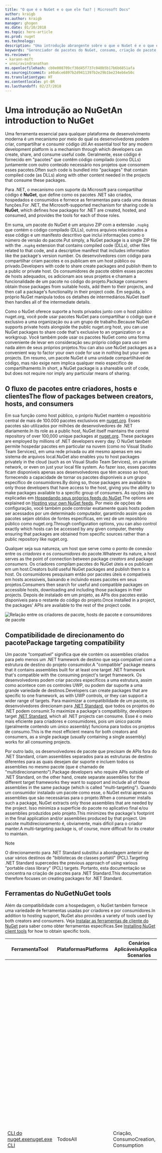 ```yaml
---
title: "O que é o NuGet e o que ele faz? | Microsoft Docs"
author: kraigb
ms.author: kraigb
manager: ghogen
ms.date: 01/10/2018
ms.topic: hero-article
ms.prod: nuget
ms.technology: 
description: "Uma introdução abrangente sobre o que o NuGet é e o que ele faz"
keywords: "Gerenciador de pacotes do NuGet, consumo, criação de pacote, hospedagem de pacote"
ms.reviewer:
- karann-msft
- unniravindranathan
ms.openlocfilehash: cb0e008709cf30d45f737c040b5b17b6b6851afa
ms.sourcegitcommit: a40a6ce6897b2d9411397b2e29b1be234eb6e50c
ms.translationtype: HT
ms.contentlocale: pt-BR
ms.lasthandoff: 02/27/2018
---
```

# <a name="an-introduction-to-nuget"></a><span data-ttu-id="98d43-105">Uma introdução ao NuGet</span><span class="sxs-lookup"><span data-stu-id="98d43-105">An introduction to NuGet</span></span>

<span data-ttu-id="98d43-106">Uma ferramenta essencial para qualquer plataforma de desenvolvimento moderna é um mecanismo por meio do qual os desenvolvedores podem criar, compartilhar e consumir código útil.</span><span class="sxs-lookup"><span data-stu-id="98d43-106">An essential tool for any modern development platform is a mechanism through which developers can create, share, and consume useful code.</span></span> <span data-ttu-id="98d43-107">Geralmente, esse código é fornecido em "pacotes" que contêm código compilado (como DLLs) juntamente com outro conteúdo necessário nos projetos que consomem esses pacotes.</span><span class="sxs-lookup"><span data-stu-id="98d43-107">Often such code is bundled into "packages" that contain compiled code (as DLLs) along with other content needed in the projects that consume these packages.</span></span>

<span data-ttu-id="98d43-108">Para .NET, o mecanismo com suporte da Microsoft para compartilhar código é **NuGet**, que define como os pacotes .NET são criados, hospedados e consumidos e fornece as ferramentas para cada uma dessas funções.</span><span class="sxs-lookup"><span data-stu-id="98d43-108">For .NET, the Microsoft-supported mechanism for sharing code is **NuGet**, which defines how packages for .NET are created, hosted, and consumed, and provides the tools for each of those roles.</span></span>

<span data-ttu-id="98d43-109">Em suma, um pacote do NuGet é um arquivo ZIP com a extensão `.nupkg` que contém o código compilado (DLLs), outros arquivos relacionados a esse código e um manifesto descritivo que inclui informações como o número de versão do pacote.</span><span class="sxs-lookup"><span data-stu-id="98d43-109">Put simply, a NuGet package is a single ZIP file with the `.nupkg` extension that contains compiled code (DLLs), other files related to that code, and a descriptive manifest that includes information like the package's version number.</span></span> <span data-ttu-id="98d43-110">Os desenvolvedores com código para compartilhar criam pacotes e os publicam em um host público ou privado.</span><span class="sxs-lookup"><span data-stu-id="98d43-110">Developers with code to share create packages and publish them to a public or private host.</span></span> <span data-ttu-id="98d43-111">Os consumidores de pacote obtêm esses pacotes de hosts adequados, os adicionam aos seus projetos e chamam a funcionalidade de um pacote no código do projeto.</span><span class="sxs-lookup"><span data-stu-id="98d43-111">Package consumers obtain those packages from suitable hosts, add them to their projects, and then call a package's functionality in their project code.</span></span> <span data-ttu-id="98d43-112">Em seguida, o próprio NuGet manipula todos os detalhes de intermediários.</span><span class="sxs-lookup"><span data-stu-id="98d43-112">NuGet itself then handles all of the intermediate details.</span></span>

<span data-ttu-id="98d43-113">Como o NuGet oferece suporte a hosts privados junto com o host público nuget.org, você pode usar pacotes NuGet para compartilhar o código que é exclusivo a uma organização ou a um grupo de trabalho.</span><span class="sxs-lookup"><span data-stu-id="98d43-113">Because NuGet supports private hosts alongside the public nuget.org host, you can use NuGet packages to share code that's exclusive to an organization or a workgroup.</span></span> <span data-ttu-id="98d43-114">Você também pode usar os pacotes NuGet como uma forma conveniente de levar em consideração seu próprio código para uso em nada além de seus próprios projetos.</span><span class="sxs-lookup"><span data-stu-id="98d43-114">You can also use NuGet packages as a convenient way to factor your own code for use in nothing but your own projects.</span></span> <span data-ttu-id="98d43-115">Em resumo, um pacote NuGet é uma unidade compartilhável de código, mas não exige nem implica qualquer meio específico de compartilhamento.</span><span class="sxs-lookup"><span data-stu-id="98d43-115">In short, a NuGet package is a shareable unit of code, but does not require nor imply any particular means of sharing.</span></span>

## <a name="the-flow-of-packages-between-creators-hosts-and-consumers"></a><span data-ttu-id="98d43-116">O fluxo de pacotes entre criadores, hosts e clientes</span><span class="sxs-lookup"><span data-stu-id="98d43-116">The flow of packages between creators, hosts, and consumers</span></span>

<span data-ttu-id="98d43-117">Em sua função como host público, o próprio NuGet mantém o repositório central de mais de 100.000 pacotes exclusivos em [nuget.org](https://www.nuget.org). Esses pacotes são utilizados por milhões de desenvolvedores de .NET diariamente.</span><span class="sxs-lookup"><span data-stu-id="98d43-117">In its role as a public host, NuGet itself maintains the central repository of over 100,000 unique packages at [nuget.org](https://www.nuget.org). These packages are employed by millions of .NET developers every day.</span></span> <span data-ttu-id="98d43-118">O NuGet também permite hospedar pacotes em particular na nuvem (como no Visual Studio Team Services), em uma rede privada ou até mesmo apenas em seu sistema de arquivos local.</span><span class="sxs-lookup"><span data-stu-id="98d43-118">NuGet also enables you to host packages privately in the cloud (such as on Visual Studio Team Services), on a private network, or even on just your local file system.</span></span> <span data-ttu-id="98d43-119">Ao fazer isso, esses pacotes ficam disponíveis apenas aos desenvolvedores que têm acesso ao host, fornecendo a capacidade de tornar os pacotes disponíveis a um grupo específico de consumidores.</span><span class="sxs-lookup"><span data-stu-id="98d43-119">By doing so, those packages are available to only those developers that have access to the host, giving you the ability to make packages available to a specific group of consumers.</span></span> <span data-ttu-id="98d43-120">As opções são explicadas em [Hospedando seus próprios feeds do NuGet](hosting-packages/overview.md).</span><span class="sxs-lookup"><span data-stu-id="98d43-120">The options are explained on [Hosting your own NuGet feeds](hosting-packages/overview.md).</span></span> <span data-ttu-id="98d43-121">Por meio de opções de configuração, você também pode controlar exatamente quais hosts podem ser acessados por um determinado computador, garantindo assim que os pacotes sejam obtidos de fontes específicas, em vez de um repositório público como nuget.org.</span><span class="sxs-lookup"><span data-stu-id="98d43-121">Through configuration options, you can also control exactly which hosts can be accessed by any given computer, thereby ensuring that packages are obtained from specific sources rather than a public repository like nuget.org.</span></span>

<span data-ttu-id="98d43-122">Qualquer seja sua natureza, um host que serve como o ponto de conexão entre os *criadores* e os *consumidores* do pacote.</span><span class="sxs-lookup"><span data-stu-id="98d43-122">Whatever its nature, a host serves as the point of connection between package *creators* and package *consumers*.</span></span> <span data-ttu-id="98d43-123">Os criadores compilam pacotes do NuGet úteis e os publicam em um host.</span><span class="sxs-lookup"><span data-stu-id="98d43-123">Creators build useful NuGet packages and publish them to a host.</span></span> <span data-ttu-id="98d43-124">Os consumidores pesquisam então por pacotes úteis e compatíveis em hosts acessíveis, baixando e incluindo esses pacotes em seus projetos.</span><span class="sxs-lookup"><span data-stu-id="98d43-124">Consumers then search for useful and compatible packages on accessible hosts, downloading and including those packages in their projects.</span></span> <span data-ttu-id="98d43-125">Depois de instalado em um projeto, as APIs dos pacotes estão disponíveis para o restante do código do projeto.</span><span class="sxs-lookup"><span data-stu-id="98d43-125">Once installed in a project, the packages' APIs are available to the rest of the project code.</span></span>

![Relação entre os criadores de pacote, hosts de pacote e consumidores de pacote](media/nuget-roles.png)

## <a name="package-targeting-compatibility"></a><span data-ttu-id="98d43-127">Compatibilidade de direcionamento do pacote</span><span class="sxs-lookup"><span data-stu-id="98d43-127">Package targeting compatibility</span></span>

<span data-ttu-id="98d43-128">Um pacote “compatível” significa que ele contém os assemblies criados para pelo menos um .NET framework de destino que seja compatível com a estrutura de destino do projeto consumidor.</span><span class="sxs-lookup"><span data-stu-id="98d43-128">A "compatible" package means that it contains assemblies built for at least one target .NET framework that's compatible with the consuming project's target framework.</span></span> <span data-ttu-id="98d43-129">Os desenvolvedores podem criar pacotes específicos a uma estrutura, assim como acontece com os controles UWP, ou podem dar suporte a uma grande variedade de destinos.</span><span class="sxs-lookup"><span data-stu-id="98d43-129">Developers can create packages that are specific to one framework, as with UWP controls, or they can support a wider range of targets.</span></span> <span data-ttu-id="98d43-130">Para maximizar a compatibilidade de um pacote, os desenvolvedores direcionam para [.NET Standard](/dotnet/standard/net-standard), que todos os projetos do .NET podem consumir.</span><span class="sxs-lookup"><span data-stu-id="98d43-130">To maximize a package's compatibility, developers target [.NET Standard](/dotnet/standard/net-standard), which all .NET projects can consume.</span></span> <span data-ttu-id="98d43-131">Esse é o meio mais eficiente para criadores e consumidores, pois um único pacote (geralmente contendo um único assembly) funciona para todos os projetos de consumo.</span><span class="sxs-lookup"><span data-stu-id="98d43-131">This is the most efficient means for both creators and consumers, as a single package (usually containing a single assembly) works for all consuming projects.</span></span>

<span data-ttu-id="98d43-132">Por outro lado, os desenvolvedores de pacote que precisam de APIs fora do .NET Standard, criam assemblies separados para as estruturas de destino diferentes para as quais desejam dar suporte e incluem todos os assemblies no mesmo pacote (que é chamado de "multidirecionamento").</span><span class="sxs-lookup"><span data-stu-id="98d43-132">Package developers who require APIs outside of .NET Standard, on the other hand, create separate assemblies for the different target frameworks they want to support and include all of those assemblies in the same package (which is called "multi-targeting").</span></span> <span data-ttu-id="98d43-133">Quando um consumidor instalado um pacote como esse, o NuGet extrai apenas os assemblies que são necessárias para o projeto.</span><span class="sxs-lookup"><span data-stu-id="98d43-133">When a consumer installs such a package, NuGet extracts only those assemblies that are needed by the project.</span></span> <span data-ttu-id="98d43-134">Isso minimiza a superfície do pacote no aplicativo final e/ou assemblies produzidos pelo projeto.</span><span class="sxs-lookup"><span data-stu-id="98d43-134">This minimizes the package's footprint in the final application and/or assemblies produced by that project.</span></span> <span data-ttu-id="98d43-135">Um pacote multidirecionamento é, obviamente, mais difícil para o criador manter.</span><span class="sxs-lookup"><span data-stu-id="98d43-135">A multi-targeting package is, of course, more difficult for its creator to maintain.</span></span>

> [!Note]
> <span data-ttu-id="98d43-136">O direcionamento para .NET Standard substitui a abordagem anterior de usar vários destinos de "bibliotecas de classes portátil" (PCL).</span><span class="sxs-lookup"><span data-stu-id="98d43-136">Targeting .NET Standard supercedes the previous approach of using various "portable class library" (PCL) targets.</span></span> <span data-ttu-id="98d43-137">Portanto, esta documentação se concentra na criação de pacotes para .NET Standard.</span><span class="sxs-lookup"><span data-stu-id="98d43-137">This documentation therefore focuses on creating packages for .NET Standard.</span></span>

## <a name="nuget-tools"></a><span data-ttu-id="98d43-138">Ferramentas do NuGet</span><span class="sxs-lookup"><span data-stu-id="98d43-138">NuGet tools</span></span>

<span data-ttu-id="98d43-139">Além da compatibilidade com a hospedagem, o NuGet também fornece uma variedade de ferramentas usadas por criadores e por consumidores.</span><span class="sxs-lookup"><span data-stu-id="98d43-139">In addition to hosting support, NuGet also provides a variety of tools used by both creators and consumers.</span></span> <span data-ttu-id="98d43-140">Veja [Instalar as ferramentas de cliente do NuGet](install-nuget-client-tools.md) para saber como obter ferramentas específicas.</span><span class="sxs-lookup"><span data-stu-id="98d43-140">See [Installing NuGet client tools](install-nuget-client-tools.md) for how to obtain specific tools.</span></span>

| <span data-ttu-id="98d43-141">Ferramenta</span><span class="sxs-lookup"><span data-stu-id="98d43-141">Tool</span></span> | <span data-ttu-id="98d43-142">Plataformas</span><span class="sxs-lookup"><span data-stu-id="98d43-142">Platforms</span></span> | <span data-ttu-id="98d43-143">Cenários Aplicáveis</span><span class="sxs-lookup"><span data-stu-id="98d43-143">Applicable Scenarios</span></span> | <span data-ttu-id="98d43-144">Descrição</span><span class="sxs-lookup"><span data-stu-id="98d43-144">Description</span></span> |
| --- | --- | --- | --- |
| [<span data-ttu-id="98d43-145">CLI do nuget.exe</span><span class="sxs-lookup"><span data-stu-id="98d43-145">nuget.exe CLI</span></span>](tools/nuget-exe-cli-reference.md) | <span data-ttu-id="98d43-146">Todos</span><span class="sxs-lookup"><span data-stu-id="98d43-146">All</span></span> | <span data-ttu-id="98d43-147">Criação, Consumo</span><span class="sxs-lookup"><span data-stu-id="98d43-147">Creation, Consumption</span></span> | <span data-ttu-id="98d43-148">Fornece todos os recursos do NuGet, com alguns comandos de que aplicam especificamente aos criadores de pacote, alguns somente aos consumidores e outros a ambos.</span><span class="sxs-lookup"><span data-stu-id="98d43-148">Provides all NuGet capabilities, with some commands applying specifically to package creators, some applying only to consumers, and others applying to both.</span></span> <span data-ttu-id="98d43-149">Por exemplo, os criadores de pacote usam o comando `nuget pack` para criar um pacote de vários assemblies e arquivos relacionados, os consumidores de pacote usam `nuget install` para incluir pacotes em uma pasta do projeto e todos usam `nuget config` para definir as variáveis de configuração do NuGet.</span><span class="sxs-lookup"><span data-stu-id="98d43-149">For example, package creators use the `nuget pack` command to create a package from various assemblies and related files, package consumers use `nuget install` to include packages in a project folder, and everyone uses `nuget config` to set NuGet configuration variables.</span></span> <span data-ttu-id="98d43-150">Como uma ferramenta independente de plataforma, a CLI do NuGet não interage com projetos do Visual Studio.</span><span class="sxs-lookup"><span data-stu-id="98d43-150">As a platform-agnostic tool, the NuGet CLI does not interact with Visual Studio projects.</span></span> |
| [<span data-ttu-id="98d43-151">CLI do dotnet</span><span class="sxs-lookup"><span data-stu-id="98d43-151">dotnet CLI</span></span>](tools/dotnet-Commands.md) | <span data-ttu-id="98d43-152">Todos</span><span class="sxs-lookup"><span data-stu-id="98d43-152">All</span></span> | <span data-ttu-id="98d43-153">Criação, Consumo</span><span class="sxs-lookup"><span data-stu-id="98d43-153">Creation, Consumption</span></span> | <span data-ttu-id="98d43-154">Fornece certas funcionalidades da CLI do NuGet diretamente na cadeia de ferramentas do .NET Core.</span><span class="sxs-lookup"><span data-stu-id="98d43-154">Provides certain NuGet CLI capabilities directly within the .NET Core tool chain.</span></span> <span data-ttu-id="98d43-155">Assim como ocorre com a CLI do NuGet, a CLI do dotnet não interage com projetos do Visual Studio.</span><span class="sxs-lookup"><span data-stu-id="98d43-155">As with the NuGet CLI, the dotnet CLI does not interact with Visual Studio projects.</span></span> |
| [<span data-ttu-id="98d43-156">Console do gerenciador de pacotes</span><span class="sxs-lookup"><span data-stu-id="98d43-156">Package Manager Console</span></span>](tools/package-manager-console.md) | <span data-ttu-id="98d43-157">Visual Studio no Windows</span><span class="sxs-lookup"><span data-stu-id="98d43-157">Visual Studio on Windows</span></span> | <span data-ttu-id="98d43-158">Consumo</span><span class="sxs-lookup"><span data-stu-id="98d43-158">Consumption</span></span> | <span data-ttu-id="98d43-159">Fornece [comandos do PowerShell](tools/Powershell-Reference.md) para instalar e gerenciar pacotes em projetos do Visual Studio.</span><span class="sxs-lookup"><span data-stu-id="98d43-159">Provides [PowerShell commands](tools/Powershell-Reference.md) for installing and managing packages in Visual Studio projects.</span></span> |
| [<span data-ttu-id="98d43-160">Interface do usuário do Gerenciador de Pacotes</span><span class="sxs-lookup"><span data-stu-id="98d43-160">Package Manager UI</span></span>](tools/package-manager-ui.md) | <span data-ttu-id="98d43-161">Visual Studio no Windows</span><span class="sxs-lookup"><span data-stu-id="98d43-161">Visual Studio on Windows</span></span> | <span data-ttu-id="98d43-162">Consumo</span><span class="sxs-lookup"><span data-stu-id="98d43-162">Consumption</span></span> | <span data-ttu-id="98d43-163">Fornece uma IU fácil de usar para instalar e gerenciar pacotes em projetos do Visual Studio.</span><span class="sxs-lookup"><span data-stu-id="98d43-163">Provides an easy-to-use UI for installing and managing packages in Visual Studio projects.</span></span> |
| [<span data-ttu-id="98d43-164">Gerenciar a interface do usuário do NuGet</span><span class="sxs-lookup"><span data-stu-id="98d43-164">Manage NuGet UI</span></span>](/visualstudio/mac/nuget-walkthrough) | <span data-ttu-id="98d43-165">Visual Studio para Mac</span><span class="sxs-lookup"><span data-stu-id="98d43-165">Visual Studio for Mac</span></span> | <span data-ttu-id="98d43-166">Consumo</span><span class="sxs-lookup"><span data-stu-id="98d43-166">Consumption</span></span> | <span data-ttu-id="98d43-167">Fornece uma IU fácil de usar para instalar e gerenciar pacotes em projetos do Visual Studio para Mac.</span><span class="sxs-lookup"><span data-stu-id="98d43-167">Provide an easy-to-use UI for installing and managing packages in Visual Studio for Mac projects.</span></span> |
| [<span data-ttu-id="98d43-168">MSBuild</span><span class="sxs-lookup"><span data-stu-id="98d43-168">MSBuild</span></span>](reference/msbuild-targets.md) | <span data-ttu-id="98d43-169">Windows</span><span class="sxs-lookup"><span data-stu-id="98d43-169">Windows</span></span> | <span data-ttu-id="98d43-170">Criação, Consumo</span><span class="sxs-lookup"><span data-stu-id="98d43-170">Creation, Consumption</span></span> | <span data-ttu-id="98d43-171">Fornece a capacidade de criar e restaurar os pacotes usados em um projeto diretamente por meio da cadeia de ferramentas do MSBuild.</span><span class="sxs-lookup"><span data-stu-id="98d43-171">Provides the ability to create packages and restore packages used in a project directly through the MSBuild tool chain.</span></span> |

<span data-ttu-id="98d43-172">Como você pode ver, as ferramentas do NuGet com as quais você trabalha dependem muito se você está criando ou consumindo pacotes, e a plataforma de trabalho na qual você está trabalhando.</span><span class="sxs-lookup"><span data-stu-id="98d43-172">As you can see, the NuGet tools you work with depend greatly on whether you're creating, consuming, or publishing packages, and the platform on which you're working.</span></span> <span data-ttu-id="98d43-173">Os criadores de pacotes normalmente também são consumidores, pois eles aproveitam funcionalidades que existe em outros pacotes do NuGet.</span><span class="sxs-lookup"><span data-stu-id="98d43-173">Package creators are typically also consumers, as they build on top of functionality that exists in other NuGet packages.</span></span> <span data-ttu-id="98d43-174">E, é claro, esses pacotes podem, por sua vez, depender de outros.</span><span class="sxs-lookup"><span data-stu-id="98d43-174">And those packages, of course, may in turn depend on still others.</span></span>

<span data-ttu-id="98d43-175">Para saber mais, comece com os artigos [Fluxo de trabalho de criação de pacote](create-packages/Overview-and-Workflow.md) e [Fluxo de trabalho de consumo de pacote](consume-packages/Overview-and-Workflow.md).</span><span class="sxs-lookup"><span data-stu-id="98d43-175">For more information, start with the [Package creation workflow](create-packages/Overview-and-Workflow.md) and [Package consumption workflow](consume-packages/Overview-and-Workflow.md) articles.</span></span>

## <a name="managing-dependencies"></a><span data-ttu-id="98d43-176">Gerenciamento de dependências</span><span class="sxs-lookup"><span data-stu-id="98d43-176">Managing dependencies</span></span>

<span data-ttu-id="98d43-177">A capacidade de aproveitar facilmente o trabalho de outras pessoas é um dos recursos mais poderosos de um sistema de gerenciamento de pacotes.</span><span class="sxs-lookup"><span data-stu-id="98d43-177">The ability to easily build on the work of others is one of most powerful features of a package management system.</span></span> <span data-ttu-id="98d43-178">Da mesma forma, grande parte do que o NuGet faz é gerenciar essa árvore de dependência ou “grafo” em nome de um projeto.</span><span class="sxs-lookup"><span data-stu-id="98d43-178">Accordingly, much of what NuGet does is managing that dependency tree or "graph" on behalf of a project.</span></span> <span data-ttu-id="98d43-179">Em poucas palavras, você precisa apenas se preocupar com os pacotes que você está usando diretamente em um projeto.</span><span class="sxs-lookup"><span data-stu-id="98d43-179">Simply said, you need only concern yourself with those packages that you're directly using in a project.</span></span> <span data-ttu-id="98d43-180">Se algum desses pacotes consumir outros pacotes (o que pode, por sua vez, consumir ainda mais), o NuGet cuidará de todas essas dependências de nível inferior.</span><span class="sxs-lookup"><span data-stu-id="98d43-180">If any of those packages themselves consume other packages (which can, in turn, consume still others), NuGet takes care of all those down-level dependencies.</span></span>

<span data-ttu-id="98d43-181">A imagem a seguir mostra um projeto que depende de cinco pacotes, que por sua vez dependem de muitos outros.</span><span class="sxs-lookup"><span data-stu-id="98d43-181">The following image shows a project that depends on five packages, which in turn depend on a number of others.</span></span>

![Um grafo de dependência NuGet de exemplo para um projeto do .NET](media/dependency-graph.png)

<span data-ttu-id="98d43-183">Observe que alguns pacotes aparecem várias vezes no grafo de dependência.</span><span class="sxs-lookup"><span data-stu-id="98d43-183">Notice that some packages appear multiple times in the dependency graph.</span></span> <span data-ttu-id="98d43-184">Por exemplo, há três consumidores diferentes do pacote B e cada consumidor também pode especificar uma versão diferente do pacote (não mostrado).</span><span class="sxs-lookup"><span data-stu-id="98d43-184">For example, there are three different consumers of package B, and each consumer might also specify a different version for that package (not shown).</span></span> <span data-ttu-id="98d43-185">Isso é uma ocorrência comum, especialmente para pacotes amplamente usados.</span><span class="sxs-lookup"><span data-stu-id="98d43-185">This is a common occurrence, especially for widely-used packages.</span></span> <span data-ttu-id="98d43-186">Felizmente, o NuGet faz o trabalho duro para determinar exatamente qual versão do Pacote B atende a todos os consumidores.</span><span class="sxs-lookup"><span data-stu-id="98d43-186">NuGet fortunately does all the hard work to determine exactly which version of package B satisfies all consumers.</span></span> <span data-ttu-id="98d43-187">Em seguida, o NuGet faz o mesmo para todos os outros pacotes, independente da profundidade do grafo de dependência.</span><span class="sxs-lookup"><span data-stu-id="98d43-187">NuGet then does the same for all other packages, no matter how deep the dependency graph.</span></span>

<span data-ttu-id="98d43-188">Para obter mais detalhes sobre como o NuGet executa esse serviço, consulte [Resolução de dependência](consume-packages/dependency-resolution.md).</span><span class="sxs-lookup"><span data-stu-id="98d43-188">For more details on how NuGet performs this service, see [Dependency resolution](consume-packages/dependency-resolution.md).</span></span>

## <a name="tracking-references-and-restoring-packages"></a><span data-ttu-id="98d43-189">Rastreando referências e restaurando pacotes</span><span class="sxs-lookup"><span data-stu-id="98d43-189">Tracking references and restoring packages</span></span>

<span data-ttu-id="98d43-190">Como projetos podem ser movidos facilmente entre os computadores de desenvolvedor, repositórios de controle do código-fonte, servidores de build e assim por diante, é altamente impraticável manter assemblies binários dos pacotes do NuGet diretamente associados a um projeto.</span><span class="sxs-lookup"><span data-stu-id="98d43-190">Because projects can easily move between developer computers, source control repositories, build servers, and so forth, it's highly impractical to keep binary assemblies from NuGet packages directly bound to a project.</span></span> <span data-ttu-id="98d43-191">Isso tornaria cada cópia do projeto desnecessariamente sobrecarregada (e, assim, desperdiçaria espaço em repositórios de controle do código-fonte).</span><span class="sxs-lookup"><span data-stu-id="98d43-191">Doing so would make each copy of the project unnecessarily bloated (and thereby waste space in source control repositories).</span></span> <span data-ttu-id="98d43-192">Também dificultaria muito a atualização de binários de pacote para versões mais recentes, pois as atualizações precisariam ser aplicadas em todas as cópias do projeto.</span><span class="sxs-lookup"><span data-stu-id="98d43-192">It would also make it very difficult to update package binaries to newer versions as updates would have to be applied across all copies of the project.</span></span>

<span data-ttu-id="98d43-193">Em vez disso, o NuGet mantém uma lista de referências simples dos pacotes dos quais um projeto depende, incluindo dependências de nível superior e inferior.</span><span class="sxs-lookup"><span data-stu-id="98d43-193">NuGet instead maintains a simple reference list of the packages upon which a project depends, including both top-level and down-level dependencies.</span></span> <span data-ttu-id="98d43-194">Ou seja, sempre que você instala um pacote de algum host em um projeto, o NuGet registra o identificador de pacote e o número de versão nesta lista de referência.</span><span class="sxs-lookup"><span data-stu-id="98d43-194">That is, whenever you install a package from some host into a project, NuGet records the package identifier and version number in the reference list.</span></span> <span data-ttu-id="98d43-195">(Desinstalar um pacote, é claro, remove-o da lista.) O NuGet, em seguida, fornece um meio para restaurar todos os pacotes referenciados mediante solicitação, conforme descrito em [Restauração do pacote](consume-packages/package-restore.md).</span><span class="sxs-lookup"><span data-stu-id="98d43-195">(Uninstalling a package, of course, removes it from the list.) NuGet then provides a means to restore all referenced packages upon request, as described on [Package restore](consume-packages/package-restore.md).</span></span>

![Uma lista de referências de NuGet é criada na instalação do pacote e pode ser usada para restaurar os pacotes em outro lugar](media/nuget-restore.png)

<span data-ttu-id="98d43-197">Com apenas a lista de referência, o NuGet pode, então, reinstalar&mdash;ou seja, *restaurar*&mdash;todos os pacotes de hosts públicos e/ou privados a qualquer momento posteriormente.</span><span class="sxs-lookup"><span data-stu-id="98d43-197">With only the reference list, NuGet can then reinstall&mdash;that is, *restore*&mdash;all of those packages from public and/or private hosts at any later time.</span></span> <span data-ttu-id="98d43-198">Ao confirmar um projeto no controle do código-fonte ou compartilhá-lo de alguma outra forma, você inclui apenas a lista de referências e exclui os binários do pacote (veja [Pacotes e controle do código-fonte](consume-packages/packages-and-source-control.md).)</span><span class="sxs-lookup"><span data-stu-id="98d43-198">When committing a project to source control, or sharing it in some other way, you include only the reference list and exclude any package binaries (see [Packages and source control](consume-packages/packages-and-source-control.md).)</span></span>

<span data-ttu-id="98d43-199">O computador que recebe um projeto, como um servidor de build obtendo uma cópia do projeto como parte de um sistema de implantação automatizada, simplesmente pede ao NuGet para restaurar as dependências sempre que necessário.</span><span class="sxs-lookup"><span data-stu-id="98d43-199">The computer that receives a project, such as a build server obtaining a copy of the project as part of an automated deployment system, simply asks NuGet to restore dependencies whenever they're needed.</span></span> <span data-ttu-id="98d43-200">Sistemas de build como o Visual Studio Team Services fornecem etapas de “restauração do NuGet” para essa finalidade exata.</span><span class="sxs-lookup"><span data-stu-id="98d43-200">Build systems like Visual Studio Team Services provide "NuGet restore" steps for this exact purpose.</span></span> <span data-ttu-id="98d43-201">Da mesma forma, quando os desenvolvedores obtêm uma cópia de um projeto (por exemplo, ao clonar um repositório), eles podem invocar um comando como `nuget restore` (CLI do NuGet), `dotnet restore` (CLI do dotnet) ou `Install-Package` (Package Manager Console) para obter todos os pacotes necessários.</span><span class="sxs-lookup"><span data-stu-id="98d43-201">Similarly, when developers obtain a copy of a project (as when cloning a repository), they can invoke a command like `nuget restore` (NuGet CLI), `dotnet restore` (dotnet CLI), or `Install-Package` (Package Manager Console) to obtain all the necessary packages.</span></span> <span data-ttu-id="98d43-202">O Visual Studio, por sua vez, restaura automaticamente os pacotes ao compilar um projeto.</span><span class="sxs-lookup"><span data-stu-id="98d43-202">Visual Studio, for its part, automatically restores packages when building a project.</span></span>

<span data-ttu-id="98d43-203">Claramente, a função primária do NuGet, no que diz respeito aos desenvolvedores, é manter essa lista de referência em nome do seu projeto e fornecer os meios para restaurar (e atualizar) com eficiência os pacotes referenciados.</span><span class="sxs-lookup"><span data-stu-id="98d43-203">Clearly, then, NuGet's primary role where developers are concerned is maintaining that reference list on behalf of your project and providing the means to efficiently restore (and update) those referenced packages.</span></span> <span data-ttu-id="98d43-204">Essa lista é mantida em um dos dois *formatos de gerenciamento de pacote*, como são chamados:</span><span class="sxs-lookup"><span data-stu-id="98d43-204">This list is maintained in one of two *package management formats*, as they're called:</span></span>

- <span data-ttu-id="98d43-205">[`packages.config`](reference/packages-config.md): *(NuGet 1.0 ou superior)* Como um arquivo XML que mantém uma lista simples de todas as dependências do projeto, incluindo as dependências de outros pacotes instalados.</span><span class="sxs-lookup"><span data-stu-id="98d43-205">[`packages.config`](reference/packages-config.md): *(NuGet 1.0+)* An XML file that maintains a flat list of all dependencies in the project, including the dependencies of other installed packages.</span></span>
- <span data-ttu-id="98d43-206">[PackageReference](consume-packages/package-references-in-project-files.md) (ou "referências de pacote em arquivos de projeto") |*(NuGet 4.0 ou superior)* Mantém uma lista de dependências de nível superior do projeto diretamente no arquivo de projeto, portanto, nenhum arquivo separado é necessário.</span><span class="sxs-lookup"><span data-stu-id="98d43-206">[PackageReference](consume-packages/package-references-in-project-files.md) (or "package references in project files") | *(NuGet 4.0+)* Maintains a list of a project's top-level dependencies directly within the project file, so no separate file is needed.</span></span> <span data-ttu-id="98d43-207">Um arquivo associado, `project.assets.json`, é gerado dinamicamente para gerenciar o grafo de dependência geral.</span><span class="sxs-lookup"><span data-stu-id="98d43-207">An associated file, `project.assets.json`, is dynamically generated to manage the overall dependency graph.</span></span>

<span data-ttu-id="98d43-208">Qual formato de gerenciamento de pacotes é aplicado a um projeto depende do tipo de projeto e a versão disponível do NuGet (e/ou Visual Studio).</span><span class="sxs-lookup"><span data-stu-id="98d43-208">Which package management format is employed in any given project depends on the project type, and the available version of NuGet (and/or Visual Studio).</span></span> <span data-ttu-id="98d43-209">Para verificar qual formato está sendo usado, simplesmente procure por `packages.config` na raiz do projeto depois de instalar o primeiro pacote.</span><span class="sxs-lookup"><span data-stu-id="98d43-209">To check what format is being used, simply look for `packages.config` in the project root after installing your first package.</span></span> <span data-ttu-id="98d43-210">Se você não tiver esse arquivo, procure no arquivo de projeto diretamente por um elemento &lt;PackageReference&gt;.</span><span class="sxs-lookup"><span data-stu-id="98d43-210">If you don't have that file, look in the project file directly for a &lt;PackageReference&gt;element.</span></span>

## <a name="what-else-does-nuget-do"></a><span data-ttu-id="98d43-211">O que mais o NuGet faz?</span><span class="sxs-lookup"><span data-stu-id="98d43-211">What else does NuGet do?</span></span>

<span data-ttu-id="98d43-212">Até agora, você aprendeu as seguintes características do NuGet:</span><span class="sxs-lookup"><span data-stu-id="98d43-212">So far you've learned the following characteristics of NuGet:</span></span>
- <span data-ttu-id="98d43-213">O NuGet fornece o repositório central nuget.org com suporte para a hospedagem privada.</span><span class="sxs-lookup"><span data-stu-id="98d43-213">NuGet provides the central nuget.org repository with support for private hosting.</span></span>
- <span data-ttu-id="98d43-214">O NuGet fornece as ferramentas que os desenvolvedores precisam para criar, publicar e consumir pacotes.</span><span class="sxs-lookup"><span data-stu-id="98d43-214">NuGet provides the tools developers need for creating, publishing, and consuming packages.</span></span>
- <span data-ttu-id="98d43-215">Mais importante, o NuGet mantém uma lista de referência de pacotes usados em um projeto e a capacidade de restaurar e atualizar esses pacotes da lista.</span><span class="sxs-lookup"><span data-stu-id="98d43-215">Most importantly, NuGet maintains a reference list of packages used in a project and the ability to restore and update those packages from that list.</span></span>

<span data-ttu-id="98d43-216">Para fazer com que esses processos funcionem com eficiência, o NuGet realiza algumas otimizações nos bastidores.</span><span class="sxs-lookup"><span data-stu-id="98d43-216">To make these processes work efficiently, NuGet does some behind-the-scenes optimizations.</span></span> <span data-ttu-id="98d43-217">Particularmente, o NuGet gerencia os caches do pacote de todo o computador e de todo o projeto para abreviar a instalação e a reinstalação.</span><span class="sxs-lookup"><span data-stu-id="98d43-217">Most notably, NuGet manages both computer-wide and project-specific package caches to shortcut installation and reinstallation.</span></span> <span data-ttu-id="98d43-218">Com relação ao cache de todo o computador, qualquer pacote baixado e instalado em um projeto é armazenado no cache, de forma que instalar o mesmo pacote em outro projeto não incorre em outro download.</span><span class="sxs-lookup"><span data-stu-id="98d43-218">Where the computer-wide cache is concerned, any package that you download and install in a project is stored in the cache, such that installing the same package in another project doesn't incur another download.</span></span> <span data-ttu-id="98d43-219">Claramente, isso é muito útil quando você estiver restaurando um grande número de pacotes com frequência, como em um servidor de build.</span><span class="sxs-lookup"><span data-stu-id="98d43-219">This is clearly very helpful when you're frequently restoring a larger number of packages, as on a build server.</span></span> <span data-ttu-id="98d43-220">Para obter mais detalhes sobre o mecanismo e como trabalhar com ele, consulte [Gerenciamento do cache do NuGet](consume-packages/Managing-the-Nuget-Cache.md).</span><span class="sxs-lookup"><span data-stu-id="98d43-220">For more details on the mechanism and how to work with it, see [Managing the NuGet cache](consume-packages/Managing-the-Nuget-Cache.md).</span></span>

<span data-ttu-id="98d43-221">Em um projeto individual, o NuGet gerencia o grafo de dependência geral, que inclui novamente a resolução de múltiplas referências para versões diferentes do mesmo pacote.</span><span class="sxs-lookup"><span data-stu-id="98d43-221">Within an individual project, NuGet manages the overall dependency graph, which again includes resolving multiple references to different versions of the same package.</span></span> <span data-ttu-id="98d43-222">É muito comum que um projeto adote uma dependência de um ou mais pacotes que tenham eles próprios as mesmas dependências.</span><span class="sxs-lookup"><span data-stu-id="98d43-222">It's quite common that a project takes a dependency on one or more packages that themselves have the same dependencies.</span></span> <span data-ttu-id="98d43-223">Alguns dos pacotes de utilitário mais úteis no nuget.org são utilizados por muitos outros pacotes.</span><span class="sxs-lookup"><span data-stu-id="98d43-223">Some of the most useful utility packages on nuget.org are employed by many other packages.</span></span> <span data-ttu-id="98d43-224">No grafo de dependência inteiro, dez, você poderia ter facilmente ter dez referências diferentes para diferentes versões do mesmo pacote.</span><span class="sxs-lookup"><span data-stu-id="98d43-224">In the entire dependency graph, then, you could easily have ten different references to different versions of the same package.</span></span> <span data-ttu-id="98d43-225">Para evitar trazer várias versões do pacote para o próprio aplicativo, o NuGet classifica qual versão única pode ser usada por qualquer consumidor.</span><span class="sxs-lookup"><span data-stu-id="98d43-225">To avoid bringing multiple versions of that package into the application itself, NuGet sorts out which single version can be used by all consumers.</span></span> <span data-ttu-id="98d43-226">(Para saber mais, confira [Resolução de dependência](consume-packages/dependency-resolution.md).)</span><span class="sxs-lookup"><span data-stu-id="98d43-226">(For more information, see [Dependency Resolution](consume-packages/dependency-resolution.md).)</span></span>

<span data-ttu-id="98d43-227">Além disso, o NuGet mantém todas as especificações relacionadas a como os pacotes são estruturados (incluindo [localização](create-packages/creating-localized-packages.md) e [símbolos de depuração](create-packages/symbol-packages.md)) e como eles são referenciados (incluindo [intervalos de versão](reference/package-versioning.md#version-ranges-and-wildcards) e [versões de pré-lançamento](create-packages/prerelease-packages.md)). O NuGet também oferece várias APIs para trabalhar com seus serviços por meio de programação, e fornece suporte para os desenvolvedores que escrevem modelos de projeto e extensões do Visual Studio.</span><span class="sxs-lookup"><span data-stu-id="98d43-227">Beyond that, NuGet maintains all the specifications related to how packages are structured (including [localization](create-packages/creating-localized-packages.md) and [debug symbols](create-packages/symbol-packages.md)) and how they are referenced (including [version ranges](reference/package-versioning.md#version-ranges-and-wildcards) and [pre-release versions](create-packages/prerelease-packages.md).) NuGet also provides various APIs to work with its services programmatically, and provides support for developers who write Visual Studio extensions and project templates.</span></span>

<span data-ttu-id="98d43-228">Reserve um tempo para navegar pelo sumário desta documentação e você verá todos esses recursos representados nele, junto com as notas de versão desde o início do NuGet.</span><span class="sxs-lookup"><span data-stu-id="98d43-228">Take a moment to browse the table of contents for this documentation, and you see all of these capabilities represented there, along with release notes dating back to NuGet's beginnings.</span></span>

## <a name="comments-contributions-and-issues"></a><span data-ttu-id="98d43-229">Comentários, contribuições e problemas</span><span class="sxs-lookup"><span data-stu-id="98d43-229">Comments, contributions, and issues</span></span>

<span data-ttu-id="98d43-230">Por fim, apreciamos muito os comentários e contribuições para essa documentação&mdash;basta selecionar os comandos **Comentários** e **Editar** no tipo de qualquer página, ou visite o [repositório de documentos](https://github.com/NuGet/docs.microsoft.com-nuget/) e a [lista de problemas de documentos](https://github.com/NuGet/docs.microsoft.com-nuget/issues) no GitHub.</span><span class="sxs-lookup"><span data-stu-id="98d43-230">Finally, we very much welcome comments and contributions to this documentation&mdash;just select the **Feedback** and **Edit** commands on the top of any page, or visit the [docs repository](https://github.com/NuGet/docs.microsoft.com-nuget/) and [docs issue list](https://github.com/NuGet/docs.microsoft.com-nuget/issues) on GitHub.</span></span>

<span data-ttu-id="98d43-231">Também aceitamos contribuições para o NuGet em si por meio de seu [vários repositórios de GitHub](https://github.com/NuGet/Home); problemas do NuGet podem ser encontrados no [https://github.com/NuGet/home/issues](https://github.com/NuGet/home/issues).</span><span class="sxs-lookup"><span data-stu-id="98d43-231">We also welcome contributions to NuGet itself through its [various GitHub repositories](https://github.com/NuGet/Home); NuGet issues can be found on [https://github.com/NuGet/home/issues](https://github.com/NuGet/home/issues).</span></span>

<span data-ttu-id="98d43-232">Aproveite sua experiência com o NuGet.</span><span class="sxs-lookup"><span data-stu-id="98d43-232">Enjoy your NuGet experience!</span></span>
